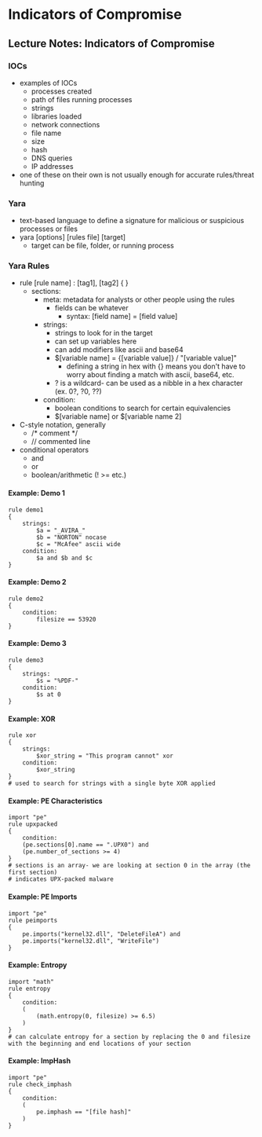 # Indicators of Compromise

## Lecture Notes: Indicators of Compromise

### IOCs

* examples of IOCs
  * processes created
  * path of files running processes
  * strings
  * libraries loaded
  * network connections
  * file name
  * size
  * hash
  * DNS queries
  * IP addresses
* one of these on their own is not usually enough for accurate rules/threat hunting

### Yara

* text-based language to define a signature for malicious or suspicious processes or files
* yara \[options] \[rules file] \[target]
  * target can be file, folder, or running process

### Yara Rules

* rule \[rule name] : \[tag1], \[tag2] { }
  * sections:
    * meta: metadata for analysts or other people using the rules
      * fields can be whatever
        * syntax: \[field name] = \[field value]
    * strings:
      * strings to look for in the target
      * can set up variables here
      * can add modifiers like ascii and base64
      * $\[variable name] = {\[variable value]} / "\[variable value]"
        * defining a string in hex with {} means you don't have to worry about finding a match with ascii, base64, etc.
      * ? is a wildcard- can be used as a nibble in a hex character (ex. 0?, ?0, ??)
    * condition:
      * boolean conditions to search for certain equivalencies
      * $\[variable name] or $\[variable name 2]
* C-style notation, generally
  * /\* comment \*/
  * // commented line
* conditional operators
  * and
  * or
  * boolean/arithmetic (! >= etc.)

#### Example: Demo 1

```
rule demo1
{
    strings:
        $a = "_AVIRA_"
        $b = "NORTON" nocase
        $c = "McAfee" ascii wide
    condition:
        $a and $b and $c
}
```

#### Example: Demo 2

```
rule demo2
{
    condition:
        filesize == 53920
}
```

#### Example: Demo 3

```
rule demo3
{
    strings: 
        $s = "%PDF-"
    condition:
        $s at 0
}
```

#### Example: XOR

```
rule xor 
{
    strings:
        $xor_string = "This program cannot" xor
    condition:
        $xor_string
}
# used to search for strings with a single byte XOR applied
```

#### Example: PE Characteristics

```
import "pe"
rule upxpacked 
{
    condition:
    (pe.sections[0].name == ".UPX0") and
    (pe.number_of_sections >= 4)
}
# sections is an array- we are looking at section 0 in the array (the first section)
# indicates UPX-packed malware
```

#### Example: PE Imports

```
import "pe"
rule peimports
{
    pe.imports("kernel32.dll", "DeleteFileA") and
    pe.imports("kernel32.dll", "WriteFile")
}
```

#### Example: Entropy

```
import "math"
rule entropy 
{
    condition:
    (
        (math.entropy(0, filesize) >= 6.5)
    )
}
# can calculate entropy for a section by replacing the 0 and filesize with the beginning and end locations of your section
```

#### Example: ImpHash

```
import "pe"
rule check_imphash
{
    condition:
    (
        pe.imphash == "[file hash]"
    )
}
```
